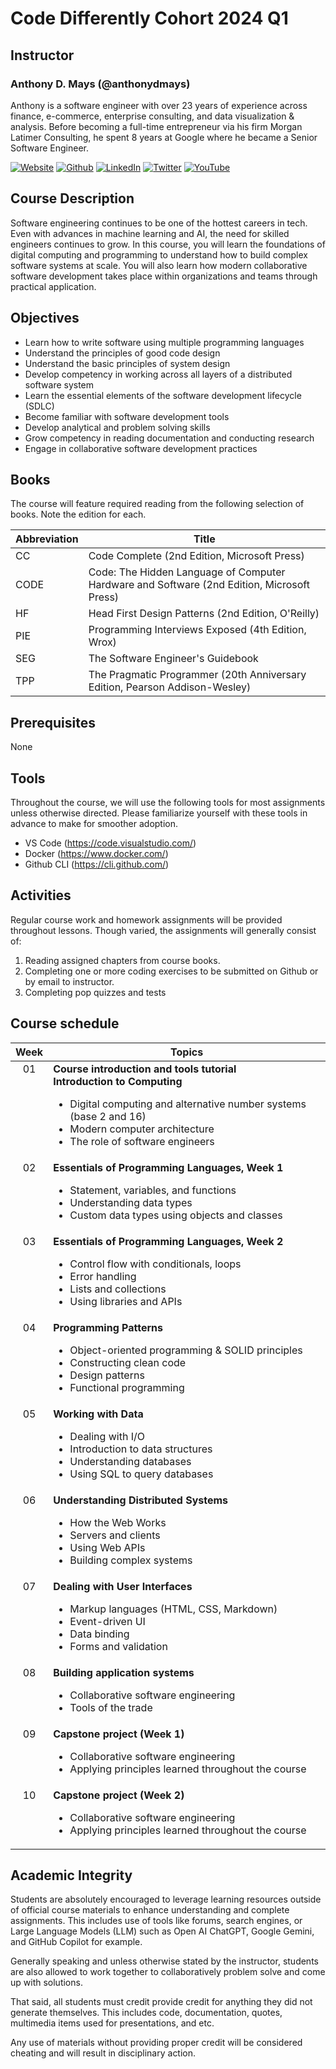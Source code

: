# Code Differently Cohort 2024 Q1

## Instructor

### Anthony D. Mays (@anthonydmays)

Anthony is a software engineer with over 23 years of experience across finance, e-commerce, enterprise consulting, and data visualization & analysis. Before becoming a full-time entrepreneur via his firm Morgan Latimer Consulting, he spent 8 years at Google where he became a Senior Software Engineer.

[![Website][website-badge]][instructor-website]
[![Github][github-badge]][instructor-github]
[![LinkedIn][linkedin-badge]][instructor-li]
[![Twitter][twitter-badge]][instructor-twitter] 
[![YouTube][youtube-badge]][instructor-youtube]

[website-badge]: https://img.shields.io/badge/website-000000?style=for-the-badge&logo=About.me&logoColor=white
[github-badge]: https://img.shields.io/badge/GitHub-100000?style=for-the-badge&logo=github&logoColor=white
[linkedin-badge]: https://img.shields.io/badge/LinkedIn-0077B5?style=for-the-badge&logo=linkedin&logoColor=white
[twitter-badge]: https://img.shields.io/badge/X-000000?style=for-the-badge&logo=x&logoColor=white
[youtube-badge]: https://img.shields.io/badge/YouTube-FF0000?style=for-the-badge&logo=youtube&logoColor=white

[instructor-website]: https://anthonydmays.com
[instructor-github]: https://github.com/anthonydmays
[instructor-li]:  https://linkedin.com/in/anthonydmays
[instructor-twitter]:  https://twitter.com/anthonydmays
[instructor-youtube]:  https://youtube.com/@anthonydmays

## Course Description

Software engineering continues to be one of the hottest careers in tech. Even with advances in machine learning and AI, the need for skilled engineers continues to grow. In this course, you will learn the foundations of digital computing and programming to understand how to build complex software systems at scale. You will also learn how modern collaborative software development takes place within organizations and teams through practical application.

## Objectives

* Learn how to write software using multiple programming languages
* Understand the principles of good code design
* Understand the basic principles of system design
* Develop competency in working across all layers of a distributed software system
* Learn the essential elements of the software development lifecycle (SDLC)
* Become familiar with software development tools
* Develop analytical and problem solving skills
* Grow competency in reading documentation and conducting research
* Engage in collaborative software development practices

## Books

The course will feature required reading from the following selection of books. Note the edition for each.

| Abbreviation | Title                                                                                      |
| ------------ | ------------------------------------------------------------------------------------------ |
| CC           | Code Complete (2nd Edition, Microsoft Press)                                               |
| CODE         | Code: The Hidden Language of Computer Hardware and Software (2nd Edition, Microsoft Press) |
| HF           | Head First Design Patterns (2nd Edition, O'Reilly)                                         |
| PIE          | Programming Interviews Exposed (4th Edition, Wrox)                                         |
| SEG          | The Software Engineer's Guidebook                                                          |
| TPP          | The Pragmatic Programmer (20th Anniversary Edition, Pearson Addison-Wesley)                |

## Prerequisites

None

## Tools

Throughout the course, we will use the following tools for most assignments unless otherwise directed. Please familiarize yourself with these tools in advance to make for smoother adoption.

* VS Code (https://code.visualstudio.com/)
* Docker (https://www.docker.com/)
* Github CLI (https://cli.github.com/)

## Activities

Regular course work and homework assignments will be provided throughout lessons. Though varied, the assignments will generally consist of:

1. Reading assigned chapters from course books.
2. Completing one or more coding exercises to be submitted on Github or by email to instructor.
3. Completing pop quizzes and tests

## Course schedule

<table>
    <thead>
        <tr>
            <th align="center">Week</th>
            <th>Topics</th>
        </tr>
    </thead>
    <tbody>
        <tr>
            <td align="center" style="vertical-align: top">01</td>
            <td>
                <b>Course introduction and tools tutorial</b><br>
                <b>Introduction to Computing</b>
                <ul>
                    <li>Digital computing and alternative number systems (base 2 and 16)</li>
                    <li>Modern computer architecture</li>
                    <li>The role of software engineers</li>
                </ul>
            </td>
        </tr>
        <tr>
            <td align="center" style="vertical-align: top">02</td>
            <td>
                <b>Essentials of Programming Languages, Week 1</b>
                <ul>
                    <li>Statement, variables, and functions</li>
                    <li>Understanding data types</li>
                    <li>Custom data types using objects and classes</li>
                </ul>
            </td>
        </tr>
        <tr>
            <td align="center" style="vertical-align: top">03</td>
            <td>
                <b>Essentials of Programming Languages, Week 2</b>
                <ul>
                    <li>Control flow with conditionals, loops</li>
                    <li>Error handling</li>
                    <li>Lists and collections</li>
                    <li>Using libraries and APIs</li>
                </ul>
            </td>
        </tr>
        <tr>
            <td align="center" style="vertical-align: top">04</td>
            <td>
                <b>Programming Patterns</b>
                <ul>
                    <li>Object-oriented programming & SOLID principles</li>
                    <li>Constructing clean code</li>
                    <li>Design patterns</li>
                    <li>Functional programming</li>
                </ul>
            </td>
        </tr>
        <tr>
            <td align="center" style="vertical-align: top">05</td>
            <td>
                <b>Working with Data</b>
                <ul>
                    <li>Dealing with I/O</li>
                    <li>Introduction to data structures</li>
                    <li>Understanding databases</li>
                    <li>Using SQL to query databases</li>
                </ul>
            </td>
        </tr>
        <tr>
            <td align="center" style="vertical-align: top">06</td>
            <td>
                <b>Understanding Distributed Systems</b>
                <ul>
                    <li>How the Web Works</li>
                    <li>Servers and clients</li>
                    <li>Using Web APIs</li>
                    <li>Building complex systems</li>
                </ul>
            </td>
        </tr>
        <tr>
            <td align="center" style="vertical-align: top">07</td>
            <td>
                <b>Dealing with User Interfaces</b>
                <ul>
                    <li>Markup languages (HTML, CSS, Markdown)</li>
                    <li>Event-driven UI</li>
                    <li>Data binding</li>
                    <li>Forms and validation</li>
                </ul>
            </td>
        </tr>
        <tr>
            <td align="center" style="vertical-align: top">08</td>
            <td>
                <b>Building application systems</b>
                <ul>
                    <li>Collaborative software engineering</li>
                    <li>Tools of the trade</li>
                </ul>
            </td>
        </tr>
        <tr>
            <td align="center" style="vertical-align: top">09</td>
            <td>
                <b>Capstone project (Week 1)</b>
                <ul>
                    <li>Collaborative software engineering</li>
                    <li>Applying principles learned throughout the course</li>
                </ul>
            </td>
        </tr>
        <tr>
            <td align="center" style="vertical-align: top">10</td>
            <td>
                <b>Capstone project (Week 2)</b>
                <ul>
                    <li>Collaborative software engineering</li>
                    <li>Applying principles learned throughout the course</li>
                </ul>
            </td>
        </tr>
    </tbody>
</table>

## Academic Integrity

Students are absolutely encouraged to leverage learning resources outside of official course materials to enhance understanding and complete assignments. This includes use of tools like forums, search engines, or Large Language Models (LLM) such as Open AI ChatGPT, Google Gemini, and GitHub Copilot for example.

Generally speaking and unless otherwise stated by the instructor, students are also allowed to work together to collaboratively problem solve and come up with solutions.

That said, all students must credit provide credit for anything they did not generate themselves. This includes code, documentation, quotes, multimedia items used for presentations, and etc.

Any use of materials without providing proper credit will be considered cheating and will result in disciplinary action.